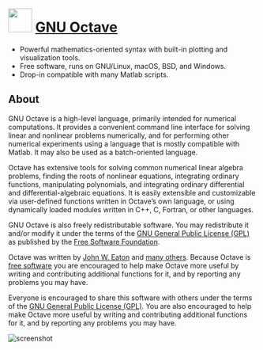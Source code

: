 ﻿# <img src="https://cdn.jsdelivr.net/gh/chtof/chocolatey-packages/automatic/octave/octave.png" width="48" height="48"/> [GNU Octave](https://chocolatey.org/packages/octave)

- Powerful mathematics-oriented syntax with built-in plotting and visualization tools.
- Free software, runs on GNU/Linux, macOS, BSD, and Windows.
- Drop-in compatible with many Matlab scripts.

## About
GNU Octave is a high-level language, primarily intended for numerical computations. It provides a convenient command line interface for solving linear and nonlinear problems numerically, and for performing other numerical experiments using a language that is mostly compatible with Matlab. It may also be used as a batch-oriented language.

Octave has extensive tools for solving common numerical linear algebra problems, finding the roots of nonlinear equations, integrating ordinary functions, manipulating polynomials, and integrating ordinary differential and differential-algebraic equations. It is easily extensible and customizable via user-defined functions written in Octave’s own language, or using dynamically loaded modules written in C++, C, Fortran, or other languages.

GNU Octave is also freely redistributable software. You may redistribute it and/or modify it under the terms of the [GNU General Public License (GPL)](https://www.gnu.org/copyleft/gpl.html) as published by the [Free Software Foundation](https://www.gnu.org).

Octave was written by [John W. Eaton](mailto:jwe@octave.org) and [many others](https://hg.savannah.gnu.org/hgweb/octave/file/tip/doc/interpreter/contributors.in). Because Octave is [free software](https://www.gnu.org/philosophy/free-sw.html) you are encouraged to help make Octave more useful by writing and contributing additional functions for it, and by reporting any problems you may have.

Everyone is encouraged to share this software with others under the terms of the [GNU General Public License (GPL)](https://www.gnu.org/copyleft/gpl.html). You are also encouraged to help make Octave more useful by writing and contributing additional functions for it, and by reporting any problems you may have.

![screenshot](https://cdn.jsdelivr.net/gh/chtof/chocolatey-packages/automatic/octave/screenshot.png)